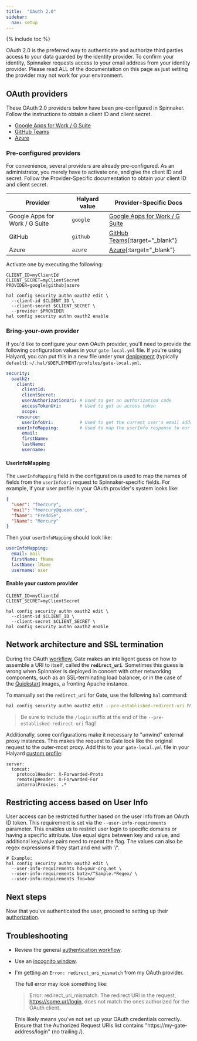 ```yaml
---
title:  "OAuth 2.0"
sidebar:
  nav: setup
---
```


{% include toc %}

OAuth 2.0 is the preferred way to authenticate and authorize third parties access to your data guarded
by the identity provider. To confirm your identity, Spinnaker requests access to your email address
from your identity provider.  Please read ALL of the documentation on this page as just setting the provider
may not work for your environment.


## OAuth providers

These OAuth 2.0 providers below have been pre-configured in Spinnaker. Follow the instructions to obtain a client ID 
and client secret.

* [Google Apps for Work / G Suite](./google/)
* [GitHub Teams](./github/)
* [Azure](./azure/)

### Pre-configured providers

For convenience, several providers are already pre-configured. As an administrator, you merely have
 to activate one, and give the client ID and secret. Follow the Provider-Specific documentation to
 obtain your client ID and client secret.

Provider | Halyard value | Provider-Specific Docs
--- | --- | ---
Google Apps for Work / G Suite | `google` | [Google Apps for Work / G Suite](./google/)
GitHub | `github` | [GitHub Teams](https://help.github.com/articles/authorizing-oauth-apps/){:target="\_blank"}
Azure | `azure` | [Azure](https://docs.microsoft.com/en-us/azure/active-directory/develop/active-directory-protocols-oauth-code){:target="\_blank"}

Activate one by executing the following:

```
CLIENT_ID=myClientId
CLIENT_SECRET=myClientSecret
PROVIDER=google|github|azure

hal config security authn oauth2 edit \
  --client-id $CLIENT_ID \
  --client-secret $CLIENT_SECRET \
  --provider $PROVIDER
hal config security authn oauth2 enable
```

### Bring-your-own provider

If you'd like to configure your own OAuth provider, you'll need to provide the following
configuration values in your `gate-local.yml` file. If you're using Halyard, you can put this in
a new file under your [deployment](/reference/halyard/#deployments) (typically `default`):
`~/.hal/$DEPLOYMENT/profiles/gate-local.yml`.

```yaml
security:
  oauth2:
    client:
      clientId:
      clientSecret:
      userAuthorizationUri: # Used to get an authorization code
      accessTokenUri:       # Used to get an access token
      scope:
    resource:
      userInfoUri:          # Used to get the current user's email address/profile
    userInfoMapping:        # Used to map the userInfo response to our User
      email:
      firstName:
      lastName:
      username:
```

#### UserInfoMapping
The `userInfoMapping` field in the configuration is used to map the names of fields from the
`userInfoUri` request to Spinnaker-specific fields. For example, if your user profile in your OAuth
 provider's system looks like:

```json
{
  "user": "fmercury",
  "mail": "fmercury@queen.com",
  "fName": "Freddie",
  "lName": "Mercury"
}
```

Then your `userInfoMapping` should look like:
```yaml
userInfoMapping:
  email: mail
  firstName: fName
  lastName: lName
  username: user
```

#### Enable your custom provider

```
CLIENT_ID=myClientId
CLIENT_SECRET=myClientSecret

hal config security authn oauth2 edit \
  --client-id $CLIENT_ID \
  --client-secret $CLIENT_SECRET \
hal config security authn oauth2 enable
```

## Network architecture and SSL termination

During the OAuth [workflow](/reference/architecture/authz_authn/authentication/#workflow), Gate makes an intelligent 
guess on how to assemble a URI to
itself, called the **`redirect_uri`**. Sometimes this guess is wrong when Spinnaker is deployed
in concert with other networking components, such as an SSL-terminating load balancer, or in the
case of the [Quickstart](/setup/quickstart) images, a fronting Apache instance.

To manually set the `redirect_uri` for Gate, use the following `hal` command:

```bash
hal config security authn oauth2 edit --pre-established-redirect-uri https://my-real-gate-address.com:8084/login
```

> Be sure to include the `/login` suffix at the end of the `--pre-established-redirect-uri` flag!

Additionally, some configurations make it necessary to "unwind" external proxy instances. This makes the request to Gate
look like the original request to the outer-most proxy. Add this to your `gate-local.yml` file in your Halyard
[custom profile](/reference/halyard/custom/#custom-profiles):

```
server:
  tomcat:
    protocolHeader: X-Forwarded-Proto
    remoteIpHeader: X-Forwarded-For
    internalProxies: .*
```

## Restricting access based on User Info

User access can be restricted further based on the user info from an OAuth ID token. This
requirement is set via the `--user-info-requirements` parameter. This enables us to restrict user
login to specific domains or having a specific attribute. Use equal signs between key and value,
and additional key/value pairs need to repeat the flag. The values can also be regex expressions
if they start and end with '/'.
```
# Example:
hal config security authn oauth2 edit \
  --user-info-requirements hd=your-org.net \
  --user-info-requirements batz=/^Sample.*Regex/ \
  --user-info-requirements foo=bar
```

## Next steps

Now that you've authenticated the user, proceed to setting up their [authorization](/setup/security/authorization/).

## Troubleshooting

* Review the general [authentication workflow](/reference/architecture/authz_authn/authentication/#workflow).

* Use an [incognito window](/setup/security/authentication#incognito-mode).

* I'm getting an `Error: redirect_uri_mismatch` from my OAuth provider.

    The full error may look something like:

    > Error: redirect_uri_mismatch. The redirect URI in the request, https://some.url/login,
    does not match the ones authorized for the OAuth client.

    This likely means you've not set up your OAuth credentials correctly. Ensure that the Authorized
    Request URIs list contains "https://my-gate-address/login" (no trailing /).
